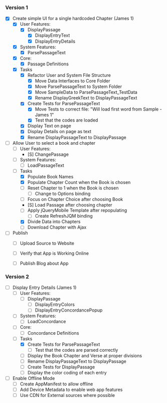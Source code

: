 ﻿### Version 1

- [X] Create simple UI for a single hardcoded Chapter (James 1)
	- [X] User Features:
		- [X] DisplayPassage
			- [X] DisplayEntryText
			- [X] DisplayEntryDetails
	- [X] System Features:
		- [X] ParsePassageText
	- [X] Core:
		- [X] Passage Definitions
	- [X] Tasks
		- [X] Refactor User and System File Structure
			- [X] Move Data Interfaces to Core Folder
			- [X] Move ParsePassageText to System Folder
			- [X] Move SampleData to ParsePassageText_TestData
			- [X] Rename DisplayGreekText to DisplayPassageText
		- [X] Create Tests for ParsePassageText
			- [X] Move Tests to correct file: "Will load first word from Sample - James 1"
			- [X] Test that the codes are loaded
		- [X] Display Text on page
		- [X] Display Details on page as text
		- [X] Rename DisplayPassageText to DisplayPassage

- [ ] Allow User to select a book and chapter
	- [ ] User Features:
		- [S] ChangePassage
	- [ ] System Features:
		- [ ] LoadPassageText
	- [ ] Tasks
		- [X] Populate Book Names
		- [X] Populate Chapter Count when the Book is chosen
		- [ ] Reset Chapter to 1 when the Book is chosen
			- [ ] Change to Options binding
		- [ ] Focus on Chapter Choice after choosing Book
		- [S] Load Passage after choosing chapter
		- [ ] Apply jQueryMobile Template after repopulating
			- [ ] Create RefreshJQM binding
		- [X] Divide Data into Chapters
		- [ ] Download Chapter with Ajax

- [ ] Publish
	- [ ] Upload Source to Website
	- [ ] Verify that App is Working Online
	- [ ] Publish Blog about App


### Version 2

- [ ] Display Entry Details (James 1)
	- [ ] User Features:
		- [ ] DisplayPassage
			- [ ] DisplayEntryColors
			- [ ] DisplayEntryConcordancePopup
	- [ ] System Features:
		- [ ] LoadConcordance
	- [ ] Core:
		- [ ] Concordance Definitions
	- [ ] Tasks
		- [X] Create Tests for ParsePassageText
			- [ ] Test that the codes are parsed correctly
		- [ ] Display the Book Chapter and Verse at proper divisions
		- [ ] Rename DisplayPassageText to DisplayPassage
		- [ ] Create Tests for DisplayPassage
		- [ ] Display the color coding of each entry

- [ ] Enable Offline Mode
	- [ ] Create AppManifest to allow offline 
	- [ ] Add Device Metadata to enable web app features
	- [ ] Use CDN for External sources where possible